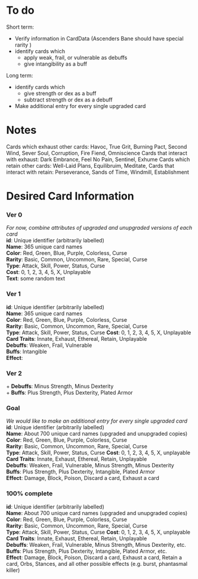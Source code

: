# To do
Short term:
- Verify information in CardData (Ascenders Bane should have special rarity )
- identify cards which 
  - apply weak, frail, or vulnerable as debuffs
  - give intangibility as a buff

Long term:
- identify cards which
  - give strength or dex as a buff
  - subtract strength or dex as a debuff
- Make additional entry for every single upgraded card 

# Notes
Cards which exhaust other cards: Havoc, True Grit, Burning Pact, Second Wind, Sever Soul, Corruption, Fire Fiend, Omniscience
Cards that interact with exhaust: Dark Embrance, Feel No Pain, Sentinel, Exhume
Cards which retain other cards: Well-Laid Plans, Equilibruim, Meditate, 
Cards that interact with retain: Perseverance, Sands of Time, Windmill, Establishment

# Desired Card Information

### Ver 0
*For now, combine attributes of upgraded and unupgraded versions of each card* <br>
**id**: Unique identifier (arbitrarily labelled) <br>
**Name**: 365 unique card names <br>
**Color**: Red, Green, Blue, Purple, Colorless, Curse <br>
**Rarity**: Basic, Common, Uncommon, Rare, Special, Curse <br>
**Type**: Attack, Skill, Power, Status, Curse <br>
**Cost**: 0, 1, 2, 3, 4, 5, X, Unplayable <br>
**Text**: some random text <br>

### Ver 1
**id**: Unique identifier (arbitrarily labelled) <br>
**Name**: 365 unique card names <br>
**Color**: Red, Green, Blue, Purple, Colorless, Curse <br>
**Rarity**: Basic, Common, Uncommon, Rare, Special, Curse <br>
**Type**: Attack, Skill, Power, Status, Curse
**Cost**: 0, 1, 2, 3, 4, 5, X, Unplayable <br>
**Card Traits**: Innate, Exhaust, Ethereal, Retain, Unplayable <br>
**Debuffs**: Weaken, Frail, Vulnerable <br>
**Buffs**: Intangible <br>
**Effect**: <br>

### Ver 2
\+ **Debuffs**: Minus Strength, Minus Dexterity <br>
\+ **Buffs**: Plus Strength, Plus Dexterity, Plated Armor <br>

### Goal
*We would like to make an additional entry for every single upgraded card* <br>
**id**: Unique identifier (arbitrarily labelled) <br>
**Name**: About 700 unique card names (upgraded and unupgraded copies) <br>
**Color**: Red, Green, Blue, Purple, Colorless, Curse <br>
**Rarity**: Basic, Common, Uncommon, Rare, Special, Curse <br>
**Type**: Attack, Skill, Power, Status, Curse
**Cost**: 0, 1, 2, 3, 4, 5, X, unplayable <br>
**Card Traits**: Innate, Exhaust, Ethereal, Retain, Unplayable <br>
**Debuffs**: Weaken, Frail, Vulnerable, Minus Strength, Minus Dexterity <br>
**Buffs**: Plus Strength, Plus Dexterity, Intangible, Plated Armor <br>
**Effect**: Damage, Block, Poison, Discard a card, Exhaust a card <br>

### 100% complete
**id**: Unique identifier (arbitrarily labelled) <br>
**Name**: About 700 unique card names (upgraded and unupgraded copies) <br>
**Color**: Red, Green, Blue, Purple, Colorless, Curse <br>
**Rarity**: Basic, Common, Uncommon, Rare, Special, Curse <br>
**Type**: Attack, Skill, Power, Status, Curse
**Cost**: 0, 1, 2, 3, 4, 5, X, unplayable <br>
**Card Traits**: Innate, Exhaust, Ethereal, Retain, Unplayable <br>
**Debuffs**: Weaken, Frail, Vulnerable, Minus Strength, Minus Dexterity, etc. <br>
**Buffs**: Plus Strength, Plus Dexterity, Intangible, Plated Armor, etc.<br>
**Effect**: Damage, Block, Poison, Discard a card, Exhaust a card, Retain a card, Orbs, Stances, and all other possible effects (e.g. burst, phantasmal killer) <br>